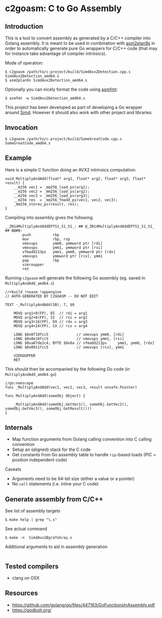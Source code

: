 # c2goasm: C to Go Assembly 

## Introduction

This is a tool to convert assembly as generated by a C/C++ compiler into Golang assembly. It is meant to be used in combination with [asm2plan9s](https://github.com/minio/asm2plan9s) in order to automatically generate pure Go wrappers for C/C++ code (that may for instance take advantage of compiler intrinsics).



Mode of operation:
```
$ c2goasm /path/to/c-project/build/SimdAvx2Detection.cpp.s SimdAvx2Detection_amd64.s
$ asm2plan9s SimdAvx2Detection_amd64.s
```

Optionally you can nicely format the code using [asmfmt](https://github.com/klauspost/asmfmt):
```
$ asmfmt -w SimdAvx2Detection_amd64.s
```

This project has been developed as part of developing a Go wrapper around [Simd](https://github.com/ermig1979/Simd). However it should also work with other project and libraries.

## Invocation

```
$ c2goasm /path/to/c-project/build/SomeGreatCode.cpp.s SomeGreatCode_amd64.s
```

## Example

Here is a simple C function doing an AVX2 intrinsics computation:
```
void MultiplyAndAdd(float* arg1, float* arg2, float* arg3, float* result) {
    __m256 vec1 = _mm256_load_ps(arg1);
    __m256 vec2 = _mm256_load_ps(arg2);
    __m256 vec3 = _mm256_load_ps(arg3);
    __m256 res  = _mm256_fmadd_ps(vec1, vec2, vec3);
    _mm256_storeu_ps(result, res);
}
```

Compiling into assembly gives the following
```
__ZN14MultiplyAndAddEPfS1_S1_S1_: ## @_ZN14MultiplyAndAddEPfS1_S1_S1_
## BB#0:
        push          rbp
        mov           rbp, rsp
        vmovups       ymm0, ymmword ptr [rdi]
        vmovups       ymm1, ymmword ptr [rsi]
        vfmadd213ps   ymm1, ymm0, ymmword ptr [rdx]
        vmovups       ymmword ptr [rcx], ymm1
        pop           rbp
        vzeroupper
        ret
```

Running `c2goasm` will generate the following Go assembly (eg. saved in `MultiplyAndAdd_amd64.s`)
```
//+build !noasm !appengine
// AUTO-GENERATED BY C2GOASM -- DO NOT EDIT

TEXT ·_MultiplyAndAdd(SB), 7, $0

	MOVQ arg1+0(FP), DI  // rdi = arg1
	MOVQ arg2+8(FP), SI  // rsi = arg2
	MOVQ arg3+16(FP), DX // rdx = arg3
	MOVQ arg4+24(FP), CX // rcx = arg4
	
	LONG $0x0710fcc5             // vmovups ymm0, [rdi]
	LONG $0x0e10fcc5             // vmovups ymm1, [rsi]
	LONG $0xa87de2c4; BYTE $0x0a // vfmadd213ps     ymm1, ymm0, [rdx]
	LONG $0x0911fcc5             // vmovups [rcx], ymm1
	
	VZEROUPPER
	RET
```

This should then be accompanied by the following Go code (in `MultiplyAndAdd_amd64.go`)
```
//go:noescape
func _MultiplyAndAdd(vec1, vec2, vec3, result unsafe.Pointer)

func MultiplyAndAdd(someObj Object) {

	_MultiplyAndAdd(someObj.GetVec1(), someObj.GetVec2(), someObj.GetVec3(), someObj.GetResult()))
}
```

## Internals

- Map function arguments from Golang calling convention into C calling convention
- Setup an (aligned) stack for the C code
- Get constants from Go assembly table to handle `rip`-based loads (PIC = position independent code) 

Caveats
- Arguments need to be 64-bit size (either a value or a pointer) 
- No `call` statements (i.e. inline your C code)

## Generate assembly from C/C++

See list of assembly targets
```
$ make help | grep "\.s"
```

See actual command
```
$ make -n  SimdAvx2BgraToGray.s
```

Additional arguments to aid in assembly generation
```
```

## Tested compilers

- clang on OSX

## Resources

- https://github.com/golang/go/files/447163/GoFunctionsInAssembly.pdf
- https://godbolt.org/
